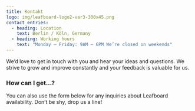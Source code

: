 ```yaml
---
title: Kontakt
logo: img/leafboard-logo2-var3-300x45.png
contact_entries:
  - heading: Location
    text: Berlin / Köln, Germany
  - heading: Working hours
    text: "Monday – Friday: 9AM – 6PM We’re closed on weekends"
---
```


We’d love to get in touch with you and hear your ideas and
questions. We strive to grow and improve constantly and your feedback
is valuable for us.

<h3 class="f4 b lh-title mb2">How can I get…?</h3>

You can also use the form below for any inquiries about Leafboard
availability. Don’t be shy, drop us a line!